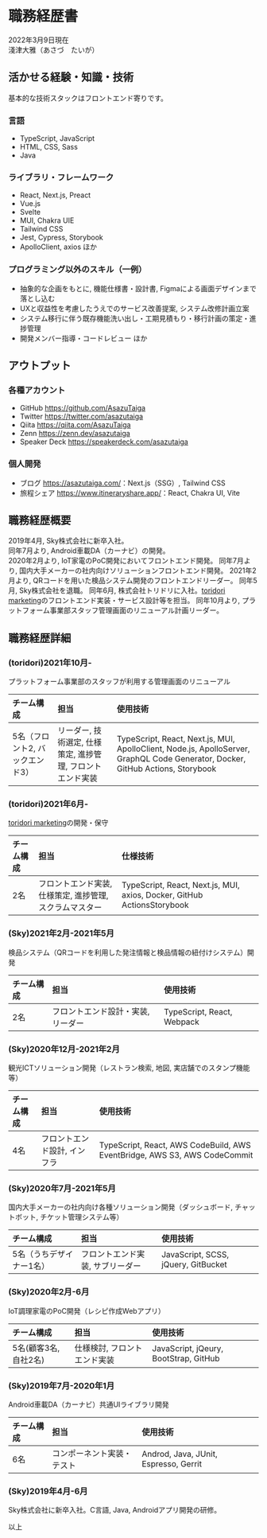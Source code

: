 # 職務経歴書

2022年3月9日現在  
淺津大雅（あさづ　たいが）

## 活かせる経験・知識・技術

基本的な技術スタックはフロントエンド寄りです。

### 言語

-   TypeScript, JavaScript
-   HTML, CSS, Sass
-   Java

### ライブラリ・フレームワーク

-   React, Next.js, Preact
-   Vue.js
-   Svelte
-   MUI, Chakra UIE
-   Tailwind CSS
-   Jest, Cypress, Storybook
-   ApolloClient, axios ほか

### プログラミング以外のスキル（一例）

-   抽象的な企画をもとに, 機能仕様書・設計書, Figmaによる画面デザインまで落とし込む
-   UXと収益性を考慮したうえでのサービス改善提案, システム改修計画立案
-   システム移行に伴う既存機能洗い出し・工期見積もり・移行計画の策定・進捗管理
-   開発メンバー指導・コードレビュー ほか

## アウトプット

### 各種アカウント

-   GitHub <https://github.com/AsazuTaiga>
-   Twitter <https://twitter.com/asazutaiga>
-   Qiita <https://qiita.com/AsazuTaiga>
-   Zenn <https://zenn.dev/asazutaiga>
-   Speaker Deck <https://speakerdeck.com/asazutaiga>

### 個人開発

-   ブログ <https://asazutaiga.com/>：Next.js（SSG）, Tailwind CSS
-   旅程シェア <https://www.itineraryshare.app/>：React, Chakra UI, Vite

## 職務経歴概要

2019年4月, Sky株式会社に新卒入社。  
同年7月より, Android車載DA（カーナビ）の開発。  
2020年2月より, IoT家電のPoC開発においてフロントエンド開発。
同年7月より, 国内大手メーカーの社内向けソリューションフロントエンド開発。
2021年2月より, QRコードを用いた検品システム開発のフロントエンドリーダー。
同年5月, Sky株式会社を退職。
同年6月, 株式会社トリドリに入社。[toridori marketing](https://top-marketing.toridori.me)のフロントエンド実装・サービス設計等を担当。
同年10月より, プラットフォーム事業部スタッフ管理画面のリニューアル計画リーダー。

## 職務経歴詳細

### (toridori)2021年10月-

プラットフォーム事業部のスタッフが利用する管理画面のリニューアル

| チーム構成              | 担当                                | 使用技術                                                                                                                            |
| :----------------- | :-------------------------------- | :------------------------------------------------------------------------------------------------------------------------------ |
| 5名（フロント2, バックエンド3） | リーダー, 技術選定, 仕様策定, 進捗管理, フロントエンド実装 | TypeScript, React, Next.js, MUI, ApolloClient, Node.js, ApolloServer, GraphQL Code Generator, Docker, GitHub Actions, Storybook |

### (toridori)2021年6月-

[toridori marketing](https://top-marketing.toridori.me)の開発・保守

| チーム構成 | 担当                              | 仕様技術                                                                     |
| :---- | :------------------------------ | :----------------------------------------------------------------------- |
| 2名    | フロントエンド実装, 仕様策定, 進捗管理, スクラムマスター | TypeScript, React, Next.js, MUI, axios,  Docker, GitHub ActionsStorybook |

### (Sky)2021年2月-2021年5月

検品システム（QRコードを利用した発注情報と検品情報の紐付けシステム）開発

| チーム構成 | 担当                 | 使用技術                       |
| :---- | :----------------- | :------------------------- |
| 2名    | フロントエンド設計・実装, リーダー | TypeScript, React, Webpack |

### (Sky)2020年12月-2021年2月

観光ICTソリューション開発（レストラン検索, 地図, 実店舗でのスタンプ機能等）

| チーム構成 | 担当              | 使用技術                                                                      |
| :---- | :-------------- | :------------------------------------------------------------------------ |
| 4名    | フロントエンド設計, インフラ | TypeScript, React, AWS CodeBuild, AWS EventBridge, AWS S3, AWS CodeCommit |

### (Sky)2020年7月-2021年5月

国内大手メーカーの社内向け各種ソリューション開発（ダッシュボード, チャットボット, チケット管理システム等）

| チーム構成         | 担当                | 使用技術                                |
| :------------ | :---------------- | :---------------------------------- |
| 5名（うちデザイナー1名） | フロントエンド実装, サブリーダー | JavaScript, SCSS, jQuery, GitBucket |

### (Sky)2020年2月-6月

IoT調理家電のPoC開発（レシピ作成Webアプリ）

| チーム構成          | 担当              | 使用技術                                  |
| :------------- | :-------------- | :------------------------------------ |
| 5名(顧客3名, 自社2名) | 仕様検討, フロントエンド実装 | JavaScript, jQeury, BootStrap, GitHub |

### (Sky)2019年7月-2020年1月

Android車載DA（カーナビ）共通UIライブラリ開発

| チーム構成 | 担当            | 使用技術                                  |
| :---- | :------------ | :------------------------------------ |
| 6名    | コンポーネント実装・テスト | Androd, Java, JUnit, Espresso, Gerrit |

### (Sky)2019年4月-6月

Sky株式会社に新卒入社。C言語, Java, Androidアプリ開発の研修。

以上
